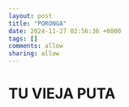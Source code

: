 ```yaml
---
layout: post
title: "PORONGA"
date: 2024-11-27 02:56:36 +0000
tags: []
comments: allow
sharing: allow
---
```


# TU VIEJA PUTA
